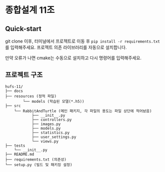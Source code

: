 # 종합설계 11조

## Quick-start

git clone 이후, 터미널에서 프로젝트로 이동 후
`pip install -r requirements.txt`를 입력해주세요. 프로젝트 의존 라이브러리를 자동으로 설치합니다.

만약 오류가 나면 cmake는 수동으로 설치하고 다시 명령어를 입력해주세요.

## 프로젝트 구조

```
hufs-11/
├── docs
├── resources (정적 파일)
        └── models (학습된 모델(*.h5))
├── src
    └── RabbitAndTurtle (메인 패키지, 각 파일의 용도는 파일 상단에 적어놨음)
            ├── __init__.py
            ├── controllers.py
            ├── images.py
            ├── models.py
            ├── statistics.py
            ├── user_settings.py
            └── views.py
├── tests
    └── __init__.py
├── README.md
├── requirements.txt (의존성)
└── setup.py (빌드 및 패키징 설정)
```